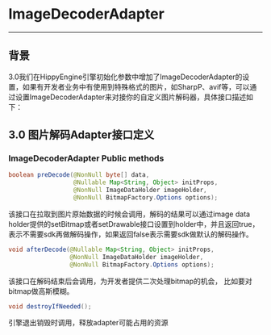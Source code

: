 # ImageDecoderAdapter

---

## 背景

3.0我们在HippyEngine引擎初始化参数中增加了ImageDecoderAdapter的设置，如果有开发者业务中有使用到特殊格式的图片，如SharpP、avif等，可以通过设置ImageDecoderAdapter来对接你的自定义图片解码器，具体接口描述如下：

## 3.0 图片解码Adapter接口定义

### ImageDecoderAdapter Public methods

   ```java
   boolean preDecode(@NonNull byte[] data, 
                     @Nullable Map<String, Object> initProps,
                     @NonNull ImageDataHolder imageHolder, 
                     @NonNull BitmapFactory.Options options);
   ```

   该接口在拉取到图片原始数据的时候会调用，解码的结果可以通过image data holder提供的setBitmap或者setDrawable接口设置到holder中，并且返回true，表示不需要sdk再做解码操作，如果返回false表示需要sdk做默认的解码操作。
                    
   ```java
   void afterDecode(@Nullable Map<String, Object> initProps, 
                    @NonNull ImageDataHolder imageHolder, 
                    @NonNull BitmapFactory.Options options);
   ```


   该接口在解码结束后会调用，为开发者提供二次处理bitmap的机会， 比如要对bitmap做高斯模糊。                

   ```java
   void destroyIfNeeded();
   ```

   引擎退出销毁时调用，释放adapter可能占用的资源
